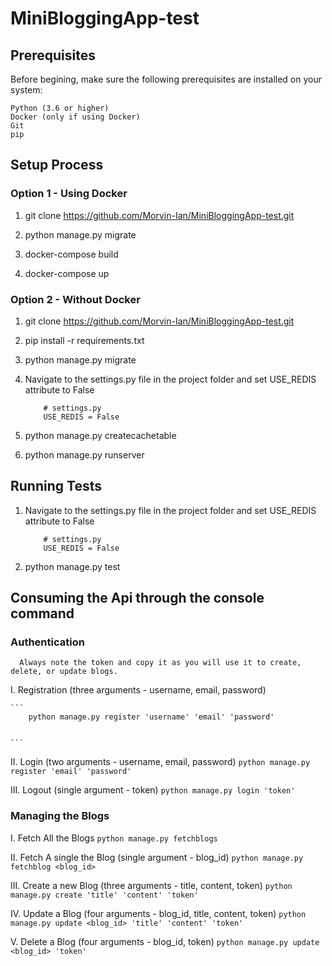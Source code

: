 # MiniBloggingApp-test

## Prerequisites

Before begining, make sure the following prerequisites are installed on your system:

    Python (3.6 or higher)
    Docker (only if using Docker)
    Git
    pip
## Setup Process
### Option 1 - Using Docker
1. git clone https://github.com/Morvin-Ian/MiniBloggingApp-test.git

2. python manage.py migrate

3. docker-compose build

4. docker-compose up

### Option 2 - Without Docker

1. git clone https://github.com/Morvin-Ian/MiniBloggingApp-test.git

2. pip install -r requirements.txt 

3. python manage.py migrate

4. Navigate to the settings.py file in the project folder and set USE_REDIS attribute to False
    ```
        # settings.py
        USE_REDIS = False
    ```
5. python manage.py createcachetable

6. python manage.py runserver


## Running Tests
1. Navigate to the settings.py file in the project folder and set USE_REDIS attribute to False
    ```
        # settings.py
        USE_REDIS = False
    ```
2. python manage.py test

## Consuming the Api through the console command
### Authentication
```
  Always note the token and copy it as you will use it to create, delete, or update blogs.
```

I. Registration (three arguments - username, email, password) 
  
    ```
        python manage.py register 'username' 'email' 'password'


    ```


II. Login (two arguments - username, email, password) 
    ```
        python manage.py register 'email' 'password'
    ```


III. Logout (single argument - token)
    ```
        python manage.py login 'token'
    ```

### Managing the Blogs

I. Fetch All the Blogs 
    ```
        python manage.py fetchblogs
    ```


II. Fetch A single the Blog (single argument - blog_id)
    ```
        python manage.py fetchblog <blog_id>
    ```

III. Create a new Blog (three arguments - title, content, token)
    ```
        python manage.py create 'title' 'content' 'token'
    ```

IV. Update a Blog (four arguments - blog_id, title, content, token)
    ```
        python manage.py update <blog_id> 'title' 'content' 'token'
    ```

V. Delete a Blog (four arguments - blog_id, token)
    ```
        python manage.py update <blog_id> 'token'
    ```